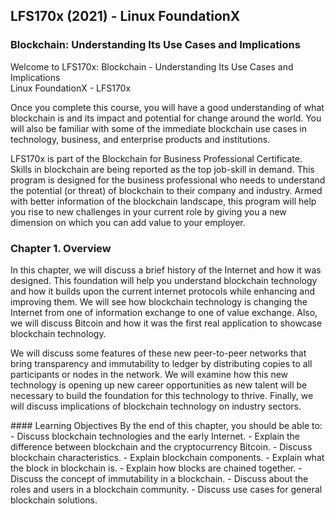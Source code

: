 ## LFS170x (2021) - Linux FoundationX

### Blockchain: Understanding Its Use Cases and Implications

Welcome to LFS170x: Blockchain - Understanding Its Use Cases and Implications  
Linux FoundationX - LFS170x
<p>
Once you complete this course, you will have a good understanding of what blockchain is and its impact and potential for change around the world. You will also be familiar with some of the immediate blockchain use cases in technology, business, and enterprise products and institutions.</p>
<p>
LFS170x is part of the Blockchain for Business Professional Certificate. Skills in blockchain are being reported as the top job-skill in demand. This program is designed for the business professional who needs to understand the potential (or threat) of blockchain to their company and industry. Armed with better information of the blockchain landscape, this program will help you rise to new challenges in your current role by giving you a new dimension on which you can add value to your employer.</p>

### Chapter 1. Overview
<p>
In this chapter, we will discuss a brief history of the Internet and how it was designed. This foundation will help you understand blockchain technology and how it builds upon the current internet protocols while enhancing and improving them. We will see how blockchain technology is changing the Internet from one of information exchange to one of value exchange. Also, we will discuss Bitcoin and how it was the first real application to showcase blockchain technology.</p>
<p>
We will discuss some features of these new peer-to-peer networks that bring transparency and immutability to ledger by distributing copies to all participants or nodes in the network. We will examine how this new technology is opening up new career opportunities as new talent will be necessary to build the foundation for this technology to thrive. Finally, we will discuss implications of blockchain technology on industry sectors.</p>
#### Learning Objectives
By the end of this chapter, you should be able to:
 - Discuss blockchain technologies and the early Internet.
 - Explain the difference between blockchain and the cryptocurrency Bitcoin.
 - Discuss blockchain characteristics.
 - Explain blockchain components.
   - Explain what the block in blockchain is.
   - Explain how blocks are chained together.
   - Discuss the concept of immutability in a blockchain.
  - Discuss about the roles and users in a blockchain community.
  - Discuss use cases for general blockchain solutions.
